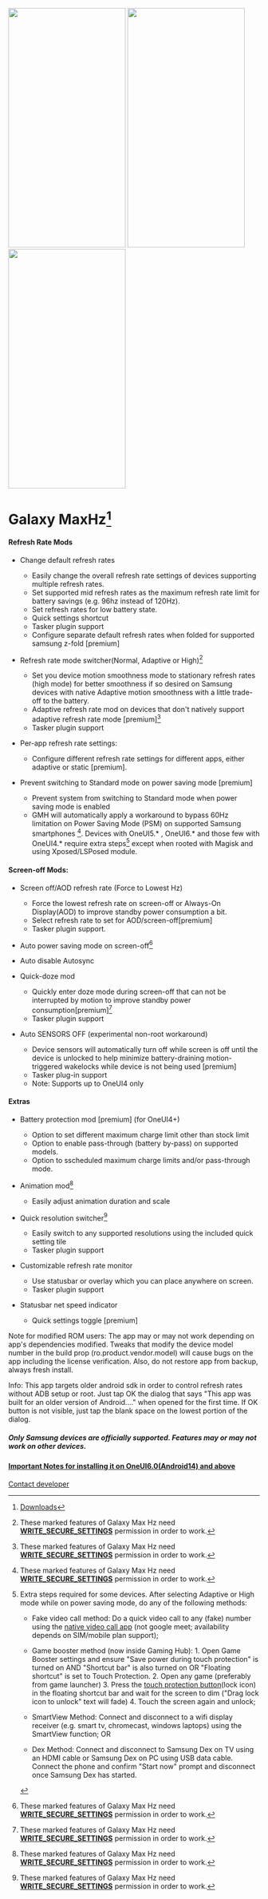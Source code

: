 
<img src="https://user-images.githubusercontent.com/65062033/216784718-83153bf4-9a8f-4dec-8e67-3c922ed803fe.png" width=235 height=480> <img src="https://user-images.githubusercontent.com/65062033/216784714-c7182db7-6b6c-43c8-bf1b-66b15247ec4e.png" width=235 height=480> <img src="https://user-images.githubusercontent.com/65062033/216784711-233fd3ba-5011-4a0f-b1f7-829018660dcd.png" width=235 height=480>

Galaxy MaxHz[^2]
======
#### Refresh Rate Mods

* Change default refresh rates
   * Easily change the overall refresh rate settings of devices supporting multiple refresh rates.
   * Set supported mid refresh rates as the maximum refresh rate limit for battery savings (e.g. 96hz instead of 120Hz).
   * Set refresh rates for low battery state.
   * Quick settings shortcut
   * Tasker plugin support
   * Configure separate default refresh rates when folded for supported samsung z-fold [premium]

* Refresh rate mode switcher(Normal, Adaptive or High)[^1]
   * Set you device motion smoothness mode to stationary refresh rates (high mode) for better smoothness if so desired on Samsung devices with native Adaptive motion smoothness with a little trade-off to the battery.
   * Adaptive refresh rate mod on devices that don't natively support adaptive refresh rate mode [premium][^1]
   * Tasker plugin support

* Per-app refresh rate settings:
   * Configure different refresh rate settings for different apps, either adaptive or static [premium].

* Prevent switching to Standard mode on power saving mode [premium]
   * Prevent system from switching to Standard mode when power saving mode is enabled
   * GMH will automatically apply a workaround to bypass 60Hz limitation on Power Saving Mode (PSM) on supported Samsung smartphones [^1].
     Devices with OneUI5.* , OneUI6.* and those few with OneUI4.* require extra steps[^3] except when rooted with Magisk and using Xposed/LSPosed module.


#### Screen-off Mods:

* Screen off/AOD refresh rate (Force to Lowest Hz)
   * Force the lowest refresh rate on screen-off or Always-On Display(AOD) to improve standby power consumption a bit.
   * Select refresh rate to set for AOD/screen-off[premium]
   * Tasker plugin support.

* Auto power saving mode on screen-off[^1]

* Auto disable Autosync

* Quick-doze mod
   * Quickly enter doze mode during screen-off that can not be interrupted by motion to improve standby power consumption[premium][^1]
   * Tasker plugin support

* Auto SENSORS OFF (experimental non-root workaround)
   * Device sensors will automatically turn off while screen is off until the device is unlocked to help minimize battery-draining motion-triggered wakelocks while device is not being used [premium]
   * Tasker plug-in support
   * Note: Supports up to OneUI4 only


#### Extras

* Battery protection mod [premium] (for OneUI4+)
   * Option to set different maximum charge limit other than stock limit
   * Option to enable pass-through (battery by-pass) on supported models.
   * Option to sscheduled maximum charge limits and/or pass-through mode.

* Animation mod[^1]
  * Easily adjust animation duration and scale 
  
* Quick resolution switcher[^1]
   * Easily switch to any supported resolutions using the included quick setting tile
   * Tasker plugin support
  

* Customizable refresh rate monitor
   * Use statusbar or overlay which you can place anywhere on screen.
   * Tasker plugin support

* Statusbar net speed indicator
  * Quick settings toggle [premium]





[^1]: These marked features of Galaxy Max Hz need [**WRITE_SECURE_SETTINGS**](https://github.com/tribalfs/GalaxyMaxHzPub/wiki/How-to-grant-WRITE_SECURE_SETTINGS) permission in order to work. 


[^2]: [Downloads](https://github.com/tribalfs/GalaxyMaxHzPub/releases)

[^3]: Extra steps required for some devices.  After selecting Adaptive or High mode while on power saving mode, do any of the following methods:
       
       - Fake video call method: Do a quick video call to any (fake) number using the [native video call app](https://user-images.githubusercontent.com/65062033/216779623-7e7d78f1-e6cc-421a-8ab3-02f1d2712dec.png) (not google meet; availability depends on SIM/mobile plan support);
       
       - Game booster method (now inside Gaming Hub): 
        1. Open Game Booster settings and ensure "Save power during touch protection" is turned on AND "Shortcut bar" is also turned on OR "Floating shortcut" is set to Touch Protection.
        2. Open any game (preferably from game launcher)
        3. Press the [touch protection button](https://forum.xda-developers.com/attachments/1676681590219-png.5839707/)(lock icon) in the floating shortcut bar and wait for the screen to dim ("Drag lock icon to unlock" text will fade)
        4. Touch the screen again and unlock;

       - SmartView Method: Connect and disconnect to a wifi display receiver (e.g. smart tv, chromecast, windows laptops) using the SmartView function; OR
       
       - Dex Method: Connect and disconnect to Samsung Dex on TV using an HDMI cable or Samsung Dex on PC using USB data cable. Connect the phone and confirm "Start now" prompt and disconnect once Samsung Dex has started. 

 
Note for modified ROM users: The app may or may not work depending on app's dependencies modified. Tweaks that modify the device model number in the build prop (ro.product.vendor.model) will cause bugs on the app including the license verification. 
Also, do not restore app from backup, always fresh install.

Info:
This app targets older android sdk in order to control refresh rates without ADB setup or root. Just tap OK the dialog that says "This app was built for an older version of Android...." when opened for the first time. If OK button is not visible, just tap the blank space on the lowest portion of the dialog.


##### Only Samsung devices are officially supported. Features may or may not work on other devices.

#### [Important Notes for installing it on OneUI6.0(Android14) and above](https://github.com/tribalfs/GalaxyMaxHzPub/wiki/How-to-install-on-OneUI6(Android-14)-and-above)

[Contact developer](mailto:tribalfs@gmail.com?subject=[GitHub]%20Galaxy%20MaxHz)
